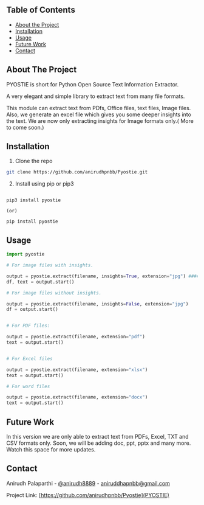 <!-- PROJECT SHIELDS -->
<!--
*** I'm using markdown "reference style" links for readability.
*** Reference links are enclosed in brackets [ ] instead of parentheses ( ).
*** See the bottom of this document for the declaration of the reference variables
*** for contributors-url, forks-url, etc. This is an optional, concise syntax you may use.
*** https://www.markdownguide.org/basic-syntax/#reference-style-links
-->


<!-- TABLE OF CONTENTS -->
## Table of Contents


* [About the Project](#about-the-project)
* [Installation](#installation)
* [Usage](#usage)
* [Future Work](#Futurework)
* [Contact](#contact)


<!-- ABOUT THE PROJECT -->
## About The Project

PYOSTIE is short for Python Open Source Text Information Extractor.

A very elegant and simple library to extract text from many file formats.

This  module can extract text from PDfs, Office files, text files, Image files.
Also, we generate an excel file which gives you some deeper insights into the text. We are now only extracting insights for Image formats only.( More to come soon.)


## Installation


1. Clone the repo
```sh
git clone https://github.com/anirudhpnbb/Pyostie.git
```

2. Install using pip or pip3
```commandline

pip3 install pyostie

(or)

pip install pyostie

```

<!-- USAGE EXAMPLES -->
## Usage


```python
import pyostie

# For image files with insights.

output = pyostie.extract(filename, insights=True, extension="jpg") #### Format of the extension can also be "tif" or "pnb"
df, text = output.start()

# For image files without insights.

output = pyostie.extract(filename, insights=False, extension="jpg")
df = output.start()


# For PDF files:

output = pyostie.extract(filename, extension="pdf")
text = output.start()


# For Excel files

output = pyostie.extract(filename, extension="xlsx")
text = output.start() 

# For word files

output = pyostie.extract(filename, extension="docx")
text = output.start()


```

## Future Work


In this version we are only able to extract text from PDFs, Excel, TXT and CSV formats only. Soon, we will be adding doc, ppt, pptx and many more. Watch this space for more updates.

<!-- CONTACT -->
## Contact

Anirudh Palaparthi - [@anirudh8889](https://twitter.com/anirudh8889) - aniruddhapnbb@gmail.com

Project Link: [https://github.com/anirudhpnbb/Pyostie](PYOSTIE)
